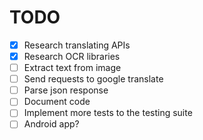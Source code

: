 TODO
====

- [x] Research translating APIs
- [x] Research OCR libraries
- [ ] Extract text from image
- [ ] Send requests to google translate
- [ ] Parse json response
- [ ] Document code
- [ ] Implement more tests to the testing suite
- [ ] Android app?
